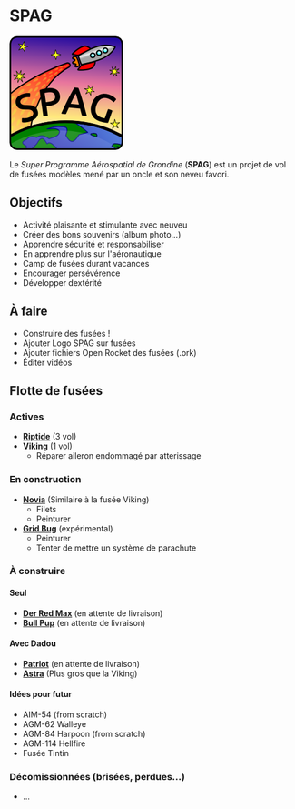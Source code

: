 # SPAG

![Super logo du SPAG!](https://raw.githubusercontent.com/enormandeau/SPAG/master/images/logo_spag/logo_spag_v03_small.png)

Le *Super Programme Aérospatial de Grondine* (**SPAG**) est un projet de vol
de fusées modèles mené par un oncle et son neveu favori.

## Objectifs

- Activité plaisante et stimulante avec neuveu
- Créer des bons souvenirs (album photo...)
- Apprendre sécurité et responsabiliser
- En apprendre plus sur l'aéronautique
- Camp de fusées durant vacances
- Encourager persévérence
- Développer dextérité

## À faire

- Construire des fusées !
- Ajouter Logo SPAG sur fusées
- Ajouter fichiers Open Rocket des fusées (.ork)
- Éditer vidéos

## Flotte de fusées

### Actives

- [**Riptide**](fusees/riptide.md) (3 vol)
- [**Viking**](fusees/viking.md) (1 vol)
  - Réparer aileron endommagé par atterissage

### En construction

- [**Novia**](fusees/novia.md) (Similaire à la fusée Viking)
  - Filets
  - Peinturer
- [**Grid Bug**](fusees/grid_bug.md) (expérimental)
  - Peinturer
  - Tenter de mettre un système de parachute

### À construire

#### Seul

- [**Der Red Max**](fusees/der_red_max.md) (en attente de livraison)
- [**Bull Pup**](fusees/bull_pup.md) (en attente de livraison)

#### Avec Dadou

- [**Patriot**](fusees/patriot.md) (en attente de livraison)
- [**Astra**](fusees/astra.md) (Plus gros que la Viking)

#### Idées pour futur

  - AIM-54 (from scratch)
  - AGM-62 Walleye
  - AGM-84 Harpoon (from scratch)
  - AGM-114 Hellfire
  - Fusée Tintin

### Décomissionnées (brisées, perdues...)

- ...

